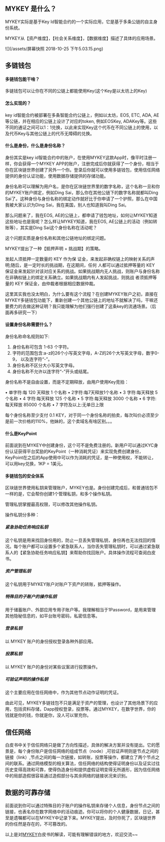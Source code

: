 ## MYKEY 是什么？

MYKEY实际是基于Key Id智能合约的一个实际应用，它是基于多条公链的自主身份系统。

MYKEY从【资产维度】，【社会关系维度】，【数据维度】描述了具体的应用场景。

![](/assets/屏幕快照 2018-10-25 下午5.03.15.png)


## 多链钱包

#### 多链钱包能干啥？

多链钱包可以让你在不同的公链上都能使用Key(这个Key是以太坊上的Key)

#### 怎么实现的？

key id智能合约被部署在多条智能合约公链上，例如以太坊，EOS, ETC, ADA, AE等公链，并在相应的公链上设计了对应的token, 例如EOSKey, ADAKey等。这些不同的通证之间可以1：1兑换，以此来实现Key这个代币在不同公链上的使用，以及代币Key与其他公链上的代币无障碍的兑换。

#### 什么是身份，什么是身份名称？

身份其实是key id智能合约中的账户，在使用MYKEY这款App时，像平时注册一样，你会获得一个MYKEY APP的账户，注册完成后你就获得了一个身份，相当于你在区块链世界创建了另外一个你。登录后你就可以使用多链钱包，使用信任网络提供的身份认证功能，使用数据存储提供的存储功能。

身份名称可以理解为用户名，是你在区块链世界里的数字名称，这个名称一旦和你的MYKEY账户绑定，例如Ding Sai，那么你在其他公链下的数字名称就都叫Ding Sai了。这种身份与身份名称的绑定动作就好比于你申请了一个护照，那么在中国我被大家认识为Ding Sai，我在美国，别人也知道我叫Ding Sai。

那么问题来了，我在EOS, AE的公链上，都申请了钱包地址，如何让MYKEY知道这些地址也是我呢？怎么样让MYKEY知道，我在EOS, AE公链上的活动（例如转账等），其实是Ding Sai这个身份名称在活动呢？

这个问题实质是身份名称和其他公链地址的绑定问题。

MYKEY提出了一种【抵押声明 + 挑战期】的策略。

发起人须抵押一定数量的 KEY 作为保 证金，来发起非确权链上的映射关系的声明;随后，是一定时长的挑战期，在这期间，任何 人都可以通过抵押等量的 KEY 保证金来发起针对该对应关系的挑战。如果挑战期内无人挑战，则账户与身份名称在非确权链上的绑定关系确立。如果挑战期内有人发起挑战，则挑战 者须抵押等量的 KEY 保证金，由仲裁者根据相应数据仲裁。

这里其实我也没太明白，为什么要有这个流程？在创建MYKEY账户之初，直接在MYKEY多链钱包功能下，重新创建一个其他公链上的地址不就解决了吗，干嘛还要费力的去做这种证明？我只能理解为他们强行创建了这条key的流通场景。（后面再多研究一下）

#### 设置身份名称需要什么？

身份名称命名规则如下:
1. 身份名称可包含 1-63 个字符。
2. 字符的范围包含:a-z的26个小写英文字母，A-Z的26个大写英文字母，数字0-9，
以及连字符“-”。
3. 身份名称不区分大小写英文字母。
4. 身份名称不允许以连字符“-”开头或结尾。

身份名称不是自由设置，而是不定期释放，由用户使用Key竞拍：

• 单字符:每 120 天释放 1 个名称
• 2字符:每7天释放1个名称
• 3 字符:每天释放 5 个名称
• 4 字符:每天释放 125 个名称
• 5 字符:每天释放 3000 个名称
• 6 字符:每天释放 85000 个名称
• 7 字符及以上:无单日上限

每个身份名称至少支付 0.1 KEY，对于同一个身份名称的拍卖，每次叫价必须至少是前一次价格的110%，他妹的，这个卖域名有啥区别。。。


#### 什么是KeyPoint

前面说到在MYKEY中创建身份，这个可不是免费注册的。新用户可以通过KYC身份认证获得平台奖励的KeyPoint（一种消耗凭证）来实现免费创建身份，KeyPoint在之后的App使用中可以作为消耗的凭证，是一种使用权，不能转让，可以用key兑换，1KP = 1美元。


#### 多链钱包的安全体系

区块链世界使用私钥来管理账户，MYKEY也是。身份创建完成后，和普通钱包不一样的是，它会帮你创建1个管理私钥，和多个操作私钥。

管理私钥掌握最高权限，可以修改其他操作私钥。

操作私钥分多种：

##### 紧急协助任务响应私钥

这个私钥是用来找回身份用的，防止一旦丢失管理私钥，身份再也无法找回的情况。每个账户都可以设置多个紧急联系人，当你丢失管理私钥时，可以通过紧急联系人的【紧急协助任务响应私钥】来帮助你找回账户。具体操作流程可查阅白皮书。

##### 资产管理私钥

这个私钥用于MYKEY账户对账户下资产的转账，抵押等操作。

##### 特殊目的子账户的操作私钥

用于储蓄账户、外部应用专用子账户等。我理解相当于1Password，是用来管理其他隐秘信息的，如平台账号密码，私密信息等。

##### 登录私钥

以 MYKEY 账户的身份授权登录各种外部应用。

##### 投票私钥

以 MYKEY 账户的身份对某些议案进行投票操作。

##### 可验证声明的操作私钥

这个主要应用在信任网络中，作为其他节点动作证明的凭证。

由此可见，MYKEY多链钱包不只是满足于资产的管理，也设计了其他场景下的应用，包括资料存储，Dapp授权登录，投票等。通过MYKEY，在数字世界，你的钱就是你的钱，你就是你，没人可以冒充你。


## 信任网络

白皮书中关于信任网络只是做了方向性描述，具体的解决方案并没有提出。它的愿景是，每个身份账户是信任网络的组成节点（node）,可验证声明则是节点之间的链接（link）,节点之间的每一次链接，如转账，投票等操作，都建立了两个节点之间的联系。通过网络模型的相关算法，信任网络的结构使得证明身份以及证实过往历史变得高效和可靠，使得伪造身份和提供虚假证明变得无所遁形，因为信任网络中的局部造假很容易通过造假部分与其余网络的链接状况来识别。


## 数据的可靠存储

前面说到你可以通过特殊目的子账户的操作私钥来存储个人信息，身份节点之间的链接，也表名你在数字网络中的活动痕迹。你可以将你的个人健康数据，日记，甚至是遗嘱都可以在MYKEY中记录下来。MYKEY提出，及时你死了，区块链世界的你任然是存在的，不可篡改的。



以上是对[MYKEY](https://mykey.org/)白皮书的解读，可能有理解错误的地方，欢迎交流~~




